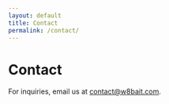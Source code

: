 ```yaml
---
layout: default
title: Contact
permalink: /contact/
---
```


# Contact

For inquiries, email us at contact@w8bait.com.
